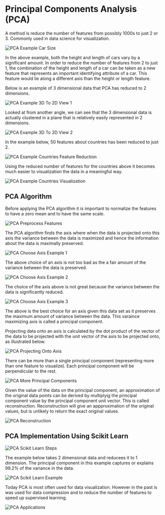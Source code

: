 # Principal Components Analysis (PCA)

A method is reduce the number of features from possibly 1000s to just 2 or 3. Commonly used in data science for visualization.

![PCA Example Car Size](/PCAExampleCarSize.PNG 'PCA example car size')

In the above example, both the height and length of cars vary by a significant amount. In order to reduce the number of features from 2 to just 1, the combination of the height and length of a car can be taken as a new feature that represents an important identifying attribute of a car. This feature would lie along a different axis than the height or length feature.

Below is an example of 3 dimensional data that PCA has reduced to 2 dimensions.

![PCA Example 3D To 2D View 1](/PCAExample3DTo2DView1.PNG 'PCA example 3D to 2D view 1')

Looked at from another angle, we can see that the 3 dimensional data is actually clustered in a plane that is relatively easily represented in 2 dimensions.

![PCA Example 3D To 2D View 2](/PCAExample3DTo2DView2.PNG 'PCA example 3D to 2D view 2')

In the example below, 50 features about countries has been reduced to just 2.

![PCA Example Countries Feature Reduction](/PCAExampleCountriesFeaturesReduction.PNG 'PCA example countries features reduction')

Using the reduced number of features for the countries above it becomes much easier to visualization the data in a meaningful way.

![PCA Example Countries Visualization](/PCAExampleCountriesVisualization.PNG 'PCA example countries visualization')

## PCA Algorithm

Before applying the PCA algorithm it is important to normalize the features to have a zero mean and to have the same scale.

![PCA Preprocess Features](/PCAPreprocess.PNG 'PCA preprocess features')

The PCA algorithm finds the axis where when the data is projected onto this axis the variance between the data is maximized and hence the information about the data is maximally preserved.

![PCA Choose Axis Example 1](/PCAChooseAxis1.PNG 'PCA choose axis example 1')

The above choice of an axis is not too bad as the a fair amount of the variance between the data is preserved.

![PCA Choose Axis Example 2](/PCAChooseAxis2.PNG 'PCA choose axis example 2')

The choice of the axis above is not great because the variance between the data is significantly reduced.

![PCA Choose Axis Example 3](/PCAChooseAxis3.PNG 'PCA choose axis example 3')

The above is the best choice for an axis given this data set as it preserves the maximum amount of variance between the data. This varaince maximizing axis is called a principal component.

Projecting data onto an axis is calculated by the dot product of the vector of the data to be projected with the unit vector of the axis to be projected onto, as illustrated below.

![PCA Projecting Onto Axis](/PCAProjectingOntoAxis.PNG 'PCA projecting onto axis')

There can be more than a single principal component (representing more than one feature to visualize). Each principal component will be perpendicular to the rest.

![PCA More Principal Components](/PCAMorePrincipalComponents.PNG 'PCA more principal components')

Given the value of the data on the principal component, an approximation of the original data points can be derived by multiplyig the principal component value by the principal component unit vector. This is called reconstruction. Reconstruction will give an appproximation of the original values, but is unlikely to return the exact original values.

![PCA Reconstruction](/PCAReconstruction.PNG 'PCA reconstruction')

## PCA Implementation Using Scikit Learn

![PCA Scikit Learn Steps](/PCAScikitLearnSteps.PNG 'PCA scikit-learn steps')

The example below takes 2 dimensional data and reducees it to 1 dimension. The principal component in this example captures or explains 99.2% of the variance in the data. 

![PCA Scikit Learn Example](/PCAScikitLearnExample.PNG 'PCA scikit-learn example')

Today PCA is most often used for data visualization. However in the past is was used for data compression and to reduce the number of features to speed up supervised learning.

![PCA Applications](/PCAApplications.PNG 'PCA applications')





